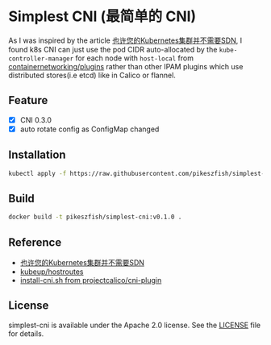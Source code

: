# Simplest CNI (最简单的 CNI)
As I was inspired by the article [也许您的Kubernetes集群并不需要SDN](https://jishu.io/kubernetes/your-kubernetes-cluster-may-not-need-sdn/), I found k8s CNI can just use the pod CIDR auto-allocated by the `kube-controller-manager` for each node with `host-local` from [containernetworking/plugins](https://github.com/containernetworking/plugins) rather than other IPAM plugins which use distributed stores(i.e etcd) like in Calico or flannel.

## Feature
- [x] CNI 0.3.0
- [x] auto rotate config as ConfigMap changed

## Installation
```bash
kubectl apply -f https://raw.githubusercontent.com/pikeszfish/simplest-cni/master/k8s/simplest-cni.yml
```

## Build 
```bash
docker build -t pikeszfish/simplest-cni:v0.1.0 .
```

## Reference
- [也许您的Kubernetes集群并不需要SDN](https://jishu.io/kubernetes/your-kubernetes-cluster-may-not-need-sdn/)
- [kubeup/hostroutes](https://github.com/kubeup/hostroutes)
- [install-cni.sh from projectcalico/cni-plugin](https://github.com/projectcalico/cni-plugin)

## License
simplest-cni is available under the Apache 2.0 license. See the [LICENSE](LICENSE) file for details.
